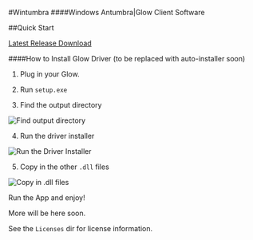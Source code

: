 #Wintumbra
####Windows Antumbra|Glow Client Software

##Quick Start

[Latest Release Download]()

####How to Install Glow Driver (to be replaced with auto-installer soon)

1) Plug in your Glow.

2) Run `setup.exe`

3) Find the output directory

![Find output directory](https://raw.githubusercontent.com/TeamAntumbra/wintumbra/master/Screenshots/find.png)

4) Run the driver installer

![Run the Driver Installer](https://raw.githubusercontent.com/TeamAntumbra/wintumbra/master/Screenshots/run.png)

5) Copy in the other `.dll` files

![Copy in .dll files](https://raw.githubusercontent.com/TeamAntumbra/wintumbra/master/Screenshots/copyIn.png)

Run the App and enjoy!

More will be here soon.

See the `Licenses` dir for license information.

